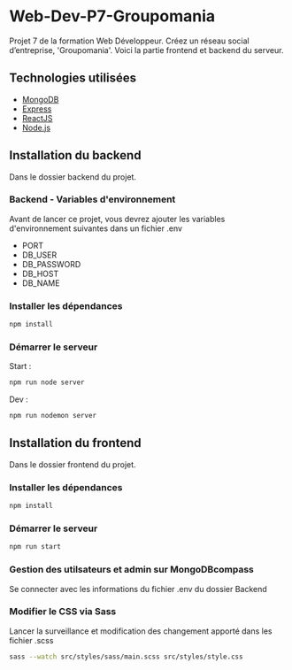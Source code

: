 # Web-Dev-P7-Groupomania

Projet 7 de la formation Web Développeur. Créez un réseau social d’entreprise, 'Groupomania'. Voici la partie frontend et backend du serveur.

## Technologies utilisées

- [MongoDB]
- [Express]
- [ReactJS]
- [Node.js]

## Installation du backend

Dans le dossier backend du projet.

### Backend - Variables d'environnement

Avant de lancer ce projet, vous devrez ajouter les variables d'environnement suivantes dans un fichier .env

- PORT
- DB_USER
- DB_PASSWORD
- DB_HOST
- DB_NAME

### Installer les dépendances

```bash
npm install
```

### Démarrer le serveur

Start :

```bash
npm run node server
```

Dev :

```bash
npm run nodemon server
```

## Installation du frontend

Dans le dossier frontend du projet.

### Installer les dépendances

```bash
npm install
```

### Démarrer le serveur

```bash
npm run start
```

### Gestion des utilsateurs et admin sur MongoDBcompass
Se connecter avec les informations du fichier .env du dossier Backend 

### Modifier le CSS via Sass

Lancer la surveillance et modification des changement apporté dans les fichier .scss

```bash
sass --watch src/styles/sass/main.scss src/styles/style.css
```

[reactjs]: https://fr.reactjs.org/
[node.js]: http://nodejs.org
[mongodb]: https://www.mongodb.com/
[express]: http://expressjs.com
[//]: # "order for gitfolio"
